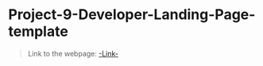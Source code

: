 # Project-9-Developer-Landing-Page-template

> Link to the webpage: [-Link-](https://developer-landing-template-09.netlify.app/)
